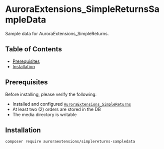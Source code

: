 # AuroraExtensions\_SimpleReturnsSampleData

Sample data for AuroraExtensions\_SimpleReturns.

## Table of Contents

+ [Prerequisites](#prerequisites)
+ [Installation](#installation)

## Prerequisites

Before installing, please verify the following:

+ Installed and configured [`AuroraExtensions_SimpleReturns`](https://github.com/auroraextensions/simplereturns)
+ At least two (2) orders are stored in the DB
+ The media directory is writable

## Installation

```
composer require auroraextensions/simplereturns-sampledata
```
